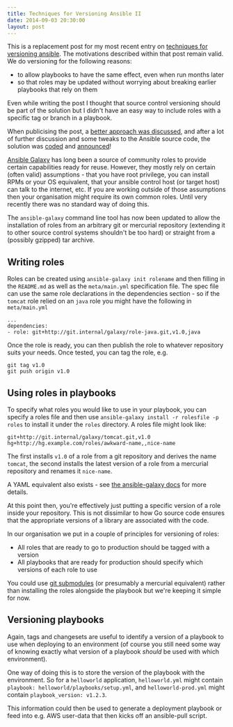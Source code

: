 ```yaml
---
title: Techniques for Versioning Ansible II
date: 2014-09-03 20:30:00
layout: post
---
```

This is a replacement post for my most recent entry on 
[techniques for versioning ansible](/2014/08/11/techniques-for-versioning-ansible.html).
The motivations described within that post remain valid.
We do versioning for the following reasons:

* to allow playbooks to have the same effect, even when run months later
* so that roles may be updated without worrying about breaking earlier
  playbooks that rely on them

Even while writing the post I thought that source control versioning 
should be part of the solution but I didn't have an easy
way to include roles with a specific tag or branch in a playbook.

When publicising the post, a [better approach was discussed](https://groups.google.com/d/msg/ansible-project/TawjChwaV08/N04ukdTsrwMJ), 
and after a lot of further discussion and some tweaks to the
Ansible source code, the solution was [coded](https://github.com/ansible/ansible/pull/8600) and [announced](https://groups.google.com/d/msg/ansible-project/RMa1tp1N1JY/O9Sw0I6CvbwJ)!

[Ansible Galaxy](http://galaxy.ansible.com/) has long been a source 
of community roles to provide certain capabilities ready for reuse.
However, they mostly rely on certain (often valid) assumptions - that
you have root privilege, you can install RPMs or your OS equivalent, 
that your ansible control host (or target host) can talk to the internet, etc.
If you are working outside of those assumptions then your organisation
might require its own common roles. Until very recently there was no
standard way of doing this. 

The `ansible-galaxy` command line tool has now been updated to allow
the installation of roles from an arbitrary git or mercurial repository
(extending it to other source control systems shouldn't be too hard)
or straight from a (possibly gzipped) tar archive.

## Writing roles

Roles can be created using `ansible-galaxy init rolename` and 
then filling in the `README.md` as well as the
`meta/main.yml` specification file. The
spec file can use the same role declarations in the dependencies 
section - so if the `tomcat` role relied on an `java` role you 
might have the following in `meta/main.yml`

```
...
dependencies:
- role: git+http://git.internal/galaxy/role-java.git,v1.0,java
```

Once the role is ready, you can then publish the role to whatever
repository suits your needs. Once tested, you can tag the role,
e.g.

```
git tag v1.0
git push origin v1.0
```

## Using roles in playbooks

To specify what roles you would like to use in your playbook, you can
specify a roles file and then use 
`ansible-galaxy install -r rolesfile -p roles` to install it under the
`roles` directory. A roles file might look like:

```
git+http://git.internal/galaxy/tomcat.git,v1.0
hg+http://hg.example.com/roles/awkward-name,,nice-name
```

The first installs `v1.0` of a role from a git repository and derives
the name `tomcat`, the second installs the latest version of a role 
from a mercurial repository and renames it `nice-name`.

A YAML equivalent also exists - see [the ansible-galaxy docs](http://docs.ansible.com/galaxy.html#the-ansible-galaxy-command-line-tool) for more details.

At this point then, you're effectively just putting a specific version
of a role inside your repository. This is not dissimilar to how Go
source code ensures that the appropriate versions of a library are
associated with the code. 

In our organisation we put in a couple of principles for versioning of roles:

* All roles that are ready to go to production should be tagged with a version
* All playbooks that are ready for production should specify which versions of each role to use

You could use [git submodules](http://git-scm.com/book/en/Git-Tools-Submodules)
(or presumably a mercurial equivalent) rather than installing the roles 
alongside the playbook but we're keeping it simple for now.

## Versioning playbooks

Again, tags and changesets are useful to identify a version of a playbook
to use when deploying to an environment (of course you still need some
way of knowing exactly what version of a playbook *should* be used with
which environment). 

One way of doing this is to store the version of the playbook with 
the environment. So for a `helloworld` application, `helloworld.yml` might
contain `playbook: helloworld/playbooks/setup.yml`, 
and `helloworld-prod.yml` might contain `playbook_version: v1.2.3`.

This information could then be used to generate a deployment playbook or
feed into e.g. AWS user-data that then kicks off an ansible-pull script.
